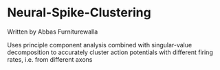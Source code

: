 # Neural-Spike-Clustering
Written by Abbas Furniturewalla

Uses principle component analysis combined with singular-value decomposition to accurately cluster action potentials with different firing rates, i.e. from different axons
